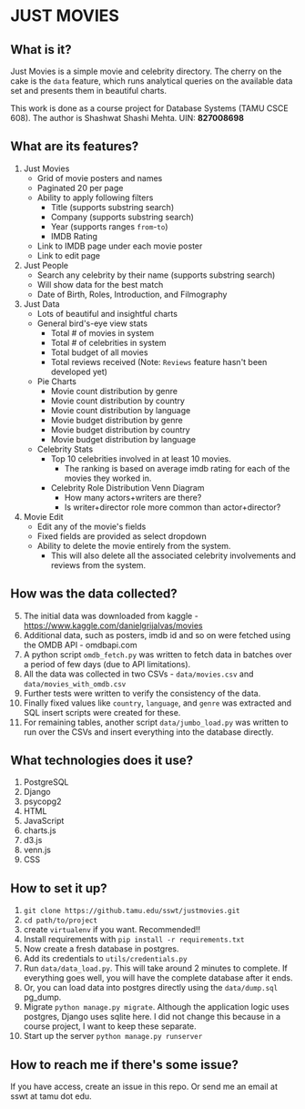 
# JUST MOVIES

## What is it?

Just Movies is a simple movie and celebrity directory. The cherry on the cake is the `data` feature, which runs analytical queries on the available data set and presents them in beautiful charts.

This work is done as a course project for Database Systems (TAMU CSCE 608). The author is Shashwat Shashi Mehta. UIN: **827008698**

## What are its features?
 1. Just Movies
	- Grid of movie posters and names
	- Paginated 20 per page
	- Ability to apply following filters
		- Title (supports substring search)
		- Company (supports substring search)
		- Year (supports ranges `from`-`to`)
		- IMDB Rating
	- Link to IMDB page under each movie poster
	- Link to edit page
 2. Just People
	- Search any celebrity by their name (supports substring search)
	- Will show data for the best match
	- Date of Birth, Roles, Introduction, and Filmography
 3. Just Data
	- Lots of beautiful and insightful charts
	- General bird's-eye view stats
		- Total # of movies in system
		- Total # of celebrities in system
		- Total budget of all movies
		- Total reviews received (Note: `Reviews` feature hasn't been developed yet)
	- Pie Charts
		- Movie count distribution by genre
		- Movie count distribution by country
		- Movie count distribution by language
		- Movie budget distribution by genre
		- Movie budget distribution by country
		- Movie budget distribution by language
	- Celebrity Stats
		- Top 10 celebrities involved in at least 10 movies.
			- The ranking is based on average imdb rating for each of the movies they worked in.
		- Celebrity Role Distribution Venn Diagram
			- How many actors+writers are there?
			- Is writer+director role more common than actor+director?
 4. Movie Edit
	- Edit any of the movie's fields
	- Fixed fields are provided as select dropdown
	- Ability to delete the movie entirely from the system.
		- This will also delete all the associated celebrity involvements and reviews from the system.
## How was the data collected?
 5. The initial data was downloaded from kaggle - https://www.kaggle.com/danielgrijalvas/movies
 6. Additional data, such as posters, imdb id and so on were fetched using the OMDB API - omdbapi.com
 7. A python script `omdb_fetch.py` was written to fetch data in batches over a period of few days (due to API limitations).
 8. All the data was collected in two CSVs - `data/movies.csv` and `data/movies_with_omdb.csv`
 9. Further tests were written to verify the consistency of the data.
 10. Finally fixed values like `country`, `language`, and `genre` was extracted and SQL insert scripts were created for these.
 11. For remaining tables, another script `data/jumbo_load.py` was written to  run over the CSVs and insert everything into the database directly.
## What technologies does it use?
 1. PostgreSQL
 2. Django
 3. psycopg2
 4. HTML
 5. JavaScript
 6. charts.js
 7. d3.js
 8. venn.js
 9. CSS
## How to set it up?
1. `git clone https://github.tamu.edu/sswt/justmovies.git`
2. `cd path/to/project`
3. create `virtualenv` if you want. Recommended!!
4. Install requirements with `pip install -r requirements.txt`
5. Now create a fresh database in postgres.
6. Add its credentials to `utils/credentials.py`
7. Run `data/data_load.py`. This will take around 2 minutes to complete. If everything goes well, you will have the complete database after it ends.
8. Or, you can load data into postgres directly using the `data/dump.sql` pg_dump.
9. Migrate `python manage.py migrate`. Although the application logic uses postgres, Django uses sqlite here. I did not change this because in a course project, I want to keep these separate.
10. Start up the server `python manage.py runserver`

## How to reach me if there's some issue?
If you have access, create an issue in this repo.
Or send me an email at sswt at tamu dot edu.